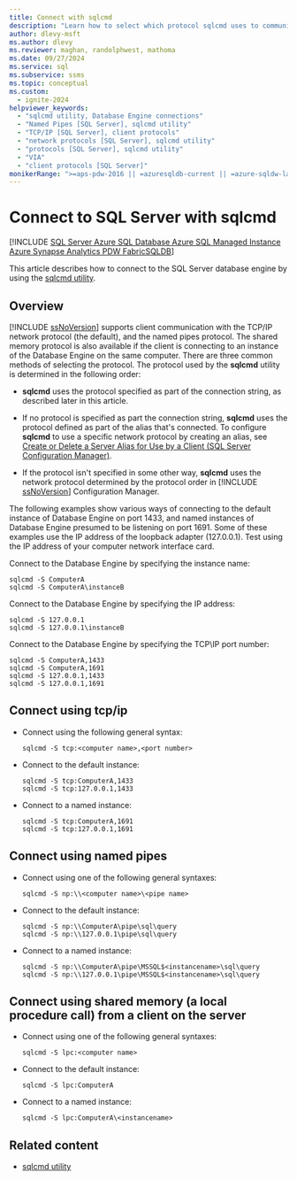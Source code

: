 ```yaml
---
title: Connect with sqlcmd
description: "Learn how to select which protocol sqlcmd uses to communicate with SQL Server. The choices are: TCP/IP, named pipes, and shared memory."
author: dlevy-msft
ms.author: dlevy
ms.reviewer: maghan, randolphwest, mathoma
ms.date: 09/27/2024
ms.service: sql
ms.subservice: ssms
ms.topic: conceptual
ms.custom:
  - ignite-2024
helpviewer_keywords:
  - "sqlcmd utility, Database Engine connections"
  - "Named Pipes [SQL Server], sqlcmd utility"
  - "TCP/IP [SQL Server], client protocols"
  - "network protocols [SQL Server], sqlcmd utility"
  - "protocols [SQL Server], sqlcmd utility"
  - "VIA"
  - "client protocols [SQL Server]"
monikerRange: ">=aps-pdw-2016 || =azuresqldb-current || =azure-sqldw-latest || >=sql-server-2016 || >=sql-server-linux-2017 || =azuresqldb-mi-current || =fabric"
---
```

#  Connect to SQL Server with sqlcmd

[!INCLUDE [SQL Server Azure SQL Database Azure SQL Managed Instance Azure Synapse Analytics PDW FabricSQLDB](../../includes/applies-to-version/sql-asdb-asdbmi-asa-pdw-fabricsqldb.md)]

This article describes how to connect to the SQL Server database engine by using the [sqlcmd utility](sqlcmd-utility.md).

## Overview

[!INCLUDE [ssNoVersion](../../includes/ssnoversion-md.md)] supports client communication with the TCP/IP network protocol (the default), and the named pipes protocol. The shared memory protocol is also available if the client is connecting to an instance of the Database Engine on the same computer. There are three common methods of selecting the protocol. The protocol used by the **sqlcmd** utility is determined in the following order:

- **sqlcmd** uses the protocol specified as part of the connection string, as described later in this article.

- If no protocol is specified as part the connection string, **sqlcmd** uses the protocol defined as part of the alias that's connected. To configure **sqlcmd** to use a specific network protocol by creating an alias, see [Create or Delete a Server Alias for Use by a Client (SQL Server Configuration Manager)](../../database-engine/configure-windows/create-or-delete-a-server-alias-for-use-by-a-client.md).

- If the protocol isn't specified in some other way, **sqlcmd** uses the network protocol determined by the protocol order in [!INCLUDE [ssNoVersion](../../includes/ssnoversion-md.md)] Configuration Manager.

The following examples show various ways of connecting to the default instance of Database Engine on port 1433, and named instances of Database Engine presumed to be listening on port 1691. Some of these examples use the IP address of the loopback adapter (127.0.0.1). Test using the IP address of your computer network interface card.

Connect to the Database Engine by specifying the instance name:

```
sqlcmd -S ComputerA
sqlcmd -S ComputerA\instanceB
```

Connect to the Database Engine by specifying the IP address:

```
sqlcmd -S 127.0.0.1
sqlcmd -S 127.0.0.1\instanceB
```

Connect to the Database Engine by specifying the TCP\IP port number:

```
sqlcmd -S ComputerA,1433
sqlcmd -S ComputerA,1691
sqlcmd -S 127.0.0.1,1433
sqlcmd -S 127.0.0.1,1691
```

## Connect using tcp/ip

- Connect using the following general syntax:

    ```
    sqlcmd -S tcp:<computer name>,<port number>
    ```

- Connect to the default instance:

    ```
    sqlcmd -S tcp:ComputerA,1433
    sqlcmd -S tcp:127.0.0.1,1433
    ```

- Connect to a named instance:

    ```
    sqlcmd -S tcp:ComputerA,1691
    sqlcmd -S tcp:127.0.0.1,1691
    ```

## Connect using named pipes

- Connect using one of the following general syntaxes:

    ```
    sqlcmd -S np:\\<computer name>\<pipe name>
    ```

- Connect to the default instance:

    ```
    sqlcmd -S np:\\ComputerA\pipe\sql\query
    sqlcmd -S np:\\127.0.0.1\pipe\sql\query
    ```

- Connect to a named instance:

    ```
    sqlcmd -S np:\\ComputerA\pipe\MSSQL$<instancename>\sql\query
    sqlcmd -S np:\\127.0.0.1\pipe\MSSQL$<instancename>\sql\query
    ```

## Connect using shared memory (a local procedure call) from a client on the server

- Connect using one of the following general syntaxes:

    ```
    sqlcmd -S lpc:<computer name>
    ```

- Connect to the default instance:

    ```
    sqlcmd -S lpc:ComputerA
    ```

- Connect to a named instance:

    ```
    sqlcmd -S lpc:ComputerA\<instancename>
    ```

## Related content

- [sqlcmd utility](sqlcmd-utility.md)
